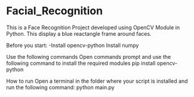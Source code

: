 # Facial_Recognition
This is a Face Recognition Project developed using OpenCV Module in Python. This display a blue reactangle frame around faces.


Before you start:
-Install opencv-python
Install numpy


Use the following commands
Open commands prompt and use the following command to install the required modules
  pip install opencv-python


How to run
Open a terminal in the folder where your script is installed and run the following command:
  python main.py


